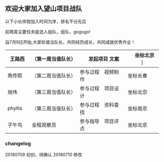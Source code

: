 ## 欢迎大家加入望山项目战队

以下小伙伴按加入时间为序，排名不分先后

前两周主要任务是选人组队，组队，gogogo!

自7月9日开始,大家轮值当队长，共同经历成长，共同成就优秀作业！

|王路西　|（第一周当值队长）|　发起项目 文案 |　坐标北京｜
|---|---|---|---|
|燕传熙　|（第二周当值队长）|参与过程　视频制作|坐标长春|
|旭伟　|（第三周当值队长）|参与过程　项目设计 | 坐标北京|
|phyllis|（第三周当值队长）|参与过程　资料查找|坐标南京|
|子午鸟|全程观察员|参与指导　项目评点|坐标北京|


### changelog
20180709 初创，待确认
20180710  修改
